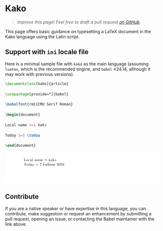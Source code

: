 # Kako

<blockquote>
  <p><em>Improve this page! Feel free to draft a pull request <a href="https://github.com/latex3/babel/tree/docs/docs">on GitHub</a>.</em></p>
</blockquote>

This page offers basic guidance on typesetting a LaTeX document in the
Kako language using the Latin script.

## Support with `ini` locale file

Here is a minimal sample file with `kako` as the main language
(assuming `luatex`, which is the recommended engine, and `babel` ≥24.14,
although it may work with previous versions).

```tex
\documentclass[kako]{article}

\usepackage[provide=*]{babel}

\babelfont{rm}{CMU Serif Roman}

\begin{document}

Local name $=$ kakɔ

Today $=$ \today

\end{document}
```

![](../media/locale-kako.png)

## Contribute

If you are a native speaker or have expertise in this language, you can
contribute, make suggestion or request an enhancement by submitting a
pull request, opening an issue, or contacting the Babel maintainer with
the link above.